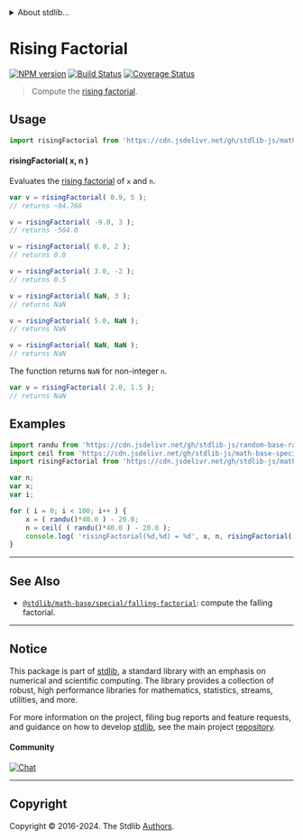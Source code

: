 <!--

@license Apache-2.0

Copyright (c) 2018 The Stdlib Authors.

Licensed under the Apache License, Version 2.0 (the "License");
you may not use this file except in compliance with the License.
You may obtain a copy of the License at

   http://www.apache.org/licenses/LICENSE-2.0

Unless required by applicable law or agreed to in writing, software
distributed under the License is distributed on an "AS IS" BASIS,
WITHOUT WARRANTIES OR CONDITIONS OF ANY KIND, either express or implied.
See the License for the specific language governing permissions and
limitations under the License.

-->


<details>
  <summary>
    About stdlib...
  </summary>
  <p>We believe in a future in which the web is a preferred environment for numerical computation. To help realize this future, we've built stdlib. stdlib is a standard library, with an emphasis on numerical and scientific computation, written in JavaScript (and C) for execution in browsers and in Node.js.</p>
  <p>The library is fully decomposable, being architected in such a way that you can swap out and mix and match APIs and functionality to cater to your exact preferences and use cases.</p>
  <p>When you use stdlib, you can be absolutely certain that you are using the most thorough, rigorous, well-written, studied, documented, tested, measured, and high-quality code out there.</p>
  <p>To join us in bringing numerical computing to the web, get started by checking us out on <a href="https://github.com/stdlib-js/stdlib">GitHub</a>, and please consider <a href="https://opencollective.com/stdlib">financially supporting stdlib</a>. We greatly appreciate your continued support!</p>
</details>

# Rising Factorial

[![NPM version][npm-image]][npm-url] [![Build Status][test-image]][test-url] [![Coverage Status][coverage-image]][coverage-url] <!-- [![dependencies][dependencies-image]][dependencies-url] -->

> Compute the [rising factorial][falling-and-rising-factorials].

<section class="intro">

</section>

<!-- /.intro -->



<section class="usage">

## Usage

```javascript
import risingFactorial from 'https://cdn.jsdelivr.net/gh/stdlib-js/math-base-special-rising-factorial@v0.2.1-deno/mod.js';
```

#### risingFactorial( x, n )

Evaluates the [rising factorial][falling-and-rising-factorials] of `x` and `n`.

```javascript
var v = risingFactorial( 0.9, 5 );
// returns ~94.766

v = risingFactorial( -9.0, 3 );
// returns -504.0

v = risingFactorial( 0.0, 2 );
// returns 0.0

v = risingFactorial( 3.0, -2 );
// returns 0.5

v = risingFactorial( NaN, 3 );
// returns NaN

v = risingFactorial( 5.0, NaN );
// returns NaN

v = risingFactorial( NaN, NaN );
// returns NaN
```

The function returns `NaN` for non-integer `n`.

```javascript
var v = risingFactorial( 2.0, 1.5 );
// returns NaN
```

</section>

<!-- /.usage -->

<section class="examples">

## Examples

<!-- eslint no-undef: "error" -->

```javascript
import randu from 'https://cdn.jsdelivr.net/gh/stdlib-js/random-base-randu@deno/mod.js';
import ceil from 'https://cdn.jsdelivr.net/gh/stdlib-js/math-base-special-ceil@deno/mod.js';
import risingFactorial from 'https://cdn.jsdelivr.net/gh/stdlib-js/math-base-special-rising-factorial@v0.2.1-deno/mod.js';

var n;
var x;
var i;

for ( i = 0; i < 100; i++ ) {
    x = ( randu()*40.0 ) - 20.0;
    n = ceil( ( randu()*40.0 ) - 20.0 );
    console.log( 'risingFactorial(%d,%d) = %d', x, n, risingFactorial( x, n ) );
}
```

</section>

<!-- /.examples -->

<!-- Section for related `stdlib` packages. Do not manually edit this section, as it is automatically populated. -->

<section class="related">

* * *

## See Also

-   <span class="package-name">[`@stdlib/math-base/special/falling-factorial`][@stdlib/math/base/special/falling-factorial]</span><span class="delimiter">: </span><span class="description">compute the falling factorial.</span>

</section>

<!-- /.related -->

<!-- Section for all links. Make sure to keep an empty line after the `section` element and another before the `/section` close. -->


<section class="main-repo" >

* * *

## Notice

This package is part of [stdlib][stdlib], a standard library with an emphasis on numerical and scientific computing. The library provides a collection of robust, high performance libraries for mathematics, statistics, streams, utilities, and more.

For more information on the project, filing bug reports and feature requests, and guidance on how to develop [stdlib][stdlib], see the main project [repository][stdlib].

#### Community

[![Chat][chat-image]][chat-url]

---

## Copyright

Copyright &copy; 2016-2024. The Stdlib [Authors][stdlib-authors].

</section>

<!-- /.stdlib -->

<!-- Section for all links. Make sure to keep an empty line after the `section` element and another before the `/section` close. -->

<section class="links">

[npm-image]: http://img.shields.io/npm/v/@stdlib/math-base-special-rising-factorial.svg
[npm-url]: https://npmjs.org/package/@stdlib/math-base-special-rising-factorial

[test-image]: https://github.com/stdlib-js/math-base-special-rising-factorial/actions/workflows/test.yml/badge.svg?branch=v0.2.1
[test-url]: https://github.com/stdlib-js/math-base-special-rising-factorial/actions/workflows/test.yml?query=branch:v0.2.1

[coverage-image]: https://img.shields.io/codecov/c/github/stdlib-js/math-base-special-rising-factorial/main.svg
[coverage-url]: https://codecov.io/github/stdlib-js/math-base-special-rising-factorial?branch=main

<!--

[dependencies-image]: https://img.shields.io/david/stdlib-js/math-base-special-rising-factorial.svg
[dependencies-url]: https://david-dm.org/stdlib-js/math-base-special-rising-factorial/main

-->

[chat-image]: https://img.shields.io/gitter/room/stdlib-js/stdlib.svg
[chat-url]: https://app.gitter.im/#/room/#stdlib-js_stdlib:gitter.im

[stdlib]: https://github.com/stdlib-js/stdlib

[stdlib-authors]: https://github.com/stdlib-js/stdlib/graphs/contributors

[umd]: https://github.com/umdjs/umd
[es-module]: https://developer.mozilla.org/en-US/docs/Web/JavaScript/Guide/Modules

[deno-url]: https://github.com/stdlib-js/math-base-special-rising-factorial/tree/deno
[deno-readme]: https://github.com/stdlib-js/math-base-special-rising-factorial/blob/deno/README.md
[umd-url]: https://github.com/stdlib-js/math-base-special-rising-factorial/tree/umd
[umd-readme]: https://github.com/stdlib-js/math-base-special-rising-factorial/blob/umd/README.md
[esm-url]: https://github.com/stdlib-js/math-base-special-rising-factorial/tree/esm
[esm-readme]: https://github.com/stdlib-js/math-base-special-rising-factorial/blob/esm/README.md
[branches-url]: https://github.com/stdlib-js/math-base-special-rising-factorial/blob/main/branches.md

[falling-and-rising-factorials]: https://en.wikipedia.org/wiki/Falling_and_rising_factorials

<!-- <related-links> -->

[@stdlib/math/base/special/falling-factorial]: https://github.com/stdlib-js/math-base-special-falling-factorial/tree/deno

<!-- </related-links> -->

</section>

<!-- /.links -->
